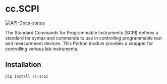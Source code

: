 # cc.SCPI

[![API-Docs-status](https://img.shields.io/github/actions/workflow/status/uncertainty-cc/SCPI-Python/build-docs.yaml?branch=main&style=flat-square&label=Docs&logo=googledocs&logoColor=fff)](https://uncertainty.cc/SCPI-Python/cc/scpi.html)

The Standard Commands for Programmable Instruments (SCPI) defines a standard for syntax and commands to use in controlling programmable test and measurement devices. This Python module provides a wrapper for controlling various lab instruments.

## Installation

```bash
pip install cc-scpi
```
